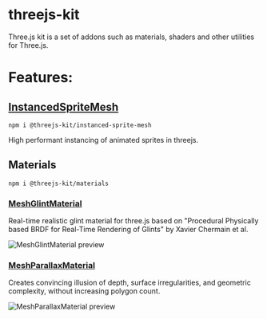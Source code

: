 # threejs-kit

Three.js kit is a set of addons such as materials, shaders and other utilities for Three.js.

# Features:

## [InstancedSpriteMesh]((https://three-kit.vercel.app/instancedsprite/01-instanced-sprite-mesh/))
`npm i @threejs-kit/instanced-sprite-mesh`

High performant instancing of animated sprites in threejs.

## Materials
`npm i @threejs-kit/materials`


### [MeshGlintMaterial](https://three-kit.vercel.app/materials/glint-material/)

Real-time realistic glint material for three.js based on "Procedural Physically based BRDF for Real-Time Rendering of Glints" by Xavier Chermain et al.

![MeshGlintMaterial preview](https://three-kit.vercel.app/glint.png)



### [MeshParallaxMaterial](https://three-kit.vercel.app/materials/parallax-material/)

Creates convincing illusion of depth, surface irregularities, and geometric complexity,
without increasing polygon count.

![MeshParallaxMaterial preview](https://three-kit.vercel.app/parallax.png)

